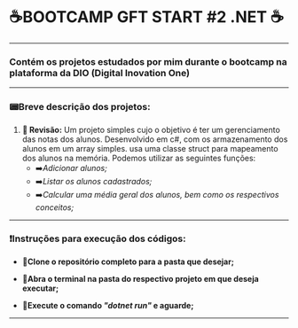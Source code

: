 # :coffee:BOOTCAMP GFT START #2 .NET :coffee:

-------------------------------------------------------------------------------------------------------

### **Contém os projetos estudados por mim durante o bootcamp na plataforma da DIO (Digital Inovation One)**

-------------------------------------------------------------------------------------------------------

### **:pager:Breve descrição dos projetos:**

1. **:page_facing_up: Revisão:** Um projeto simples cujo o objetivo é ter um gerenciamento das notas dos alunos. Desenvolvido em c#, com os armazenamento  dos alunos em um array simples. usa uma classe struct para mapeamento dos alunos na memória. Podemos utilizar as seguintes funções:  
   - :arrow_right:*Adicionar alunos;*
   - :arrow_right:*Listar os alunos cadastrados;*
   - :arrow_right:*Calcular uma média geral dos alunos, bem como os respectivos conceitos;* 



-------------------------------------------------------------------------------------------------------

### :exclamation:Instruções para execução dos códigos:

- **:red_circle:Clone o repositório completo para a pasta que desejar;**

- **:red_circle:Abra o terminal na pasta do respectivo projeto em que deseja executar;**

- :red_circle:**Execute o comando *"dotnet run"* e aguarde;**

  

------

